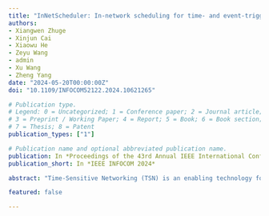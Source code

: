 ```yaml
---
title: "InNetScheduler: In-network scheduling for time- and event-triggered critical traffic in TSN"
authors:
- Xiangwen Zhuge
- Xinjun Cai
- Xiaowu He
- Zeyu Wang
- admin
- Xu Wang
- Zheng Yang
date: "2024-05-20T00:00:00Z"
doi: "10.1109/INFOCOM52122.2024.10621265"

# Publication type.
# Legend: 0 = Uncategorized; 1 = Conference paper; 2 = Journal article;
# 3 = Preprint / Working Paper; 4 = Report; 5 = Book; 6 = Book section;
# 7 = Thesis; 8 = Patent
publication_types: ["1"]

# Publication name and optional abbreviated publication name.
publication: In *Proceedings of the 43rd Annual IEEE International Conference on Computer Communications*
publication_short: In *IEEE INFOCOM 2024*

abstract: "Time-Sensitive Networking (TSN) is an enabling technology for Industry 4.0. Traffic scheduling plays a key role for TSN to ensure low-latency and deterministic transmission of critical traffic. As industrial network scales, TSN networks are expected to support a rising number of both time-triggered and event-triggered critical traffic (TCT and ECT). In this work, we present InNetScheduler, the first in-network TSN scheduling paradigm that boosts the throughput, i.e., number of scheduled data flows, of both traffic types. Different from existing approaches that conduct entire scheduling on the server, InNetScheduler leverages the computation resources on switches to promptly schedule latency-critical ECT, and delegate the computational-intensive TCT scheduling to server. The key innovation of InNetScheduler includes a Load-Aware Optimizer to mitigate ECT conflicts, a Relaxated ECT Scheduler to accelerate in-network computation, and End-to-End Determinism Guarantee to lower scheduling jitter. We fully implement a suite of InNetScheduler-compatible TSN switches with hardwaresoftware co-design. Extensive experiments are conducted on both simulation and physical testbeds, and the results demonstrate InNetScheduler’s superior performance. By unleashing the power of in-network computation, InNetScheduler points out a direction to extend the capacity of existing industrial networks."

featured: false

---
```

